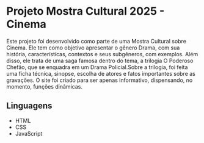 # Projeto Mostra Cultural 2025 - Cinema
<p>Este projeto foi desenvolvido como parte de uma Mostra Cultural sobre Cinema. Ele tem como objetivo apresentar o gênero Drama, com sua história, características, contextos e seus
subgêneros, com exemplos. Além disso, ele trata de uma saga famosa dentro do tema, a trilogia O Poderoso Chefão, que se enquadra em um Drama Policial.Sobre a trilogia, foi feita uma ficha técnica, sinopse, escolha de atores e fatos importantes sobre as gravações. O site foi criado para ser apenas informativo, dispensando, no momento, funções dinâmicas.</p>

## Linguagens
- HTML
- CSS
- JavaScript
